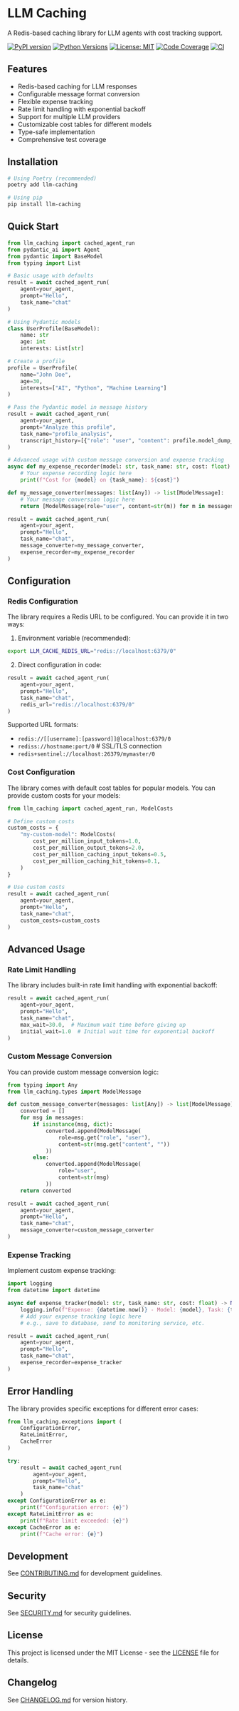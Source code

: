 # LLM Caching

A Redis-based caching library for LLM agents with cost tracking support.

[![PyPI version](https://badge.fury.io/py/llm-caching.svg)](https://badge.fury.io/py/llm-caching)
[![Python Versions](https://img.shields.io/pypi/pyversions/llm-caching.svg)](https://pypi.org/project/llm-caching/)
[![License: MIT](https://img.shields.io/badge/License-MIT-yellow.svg)](https://opensource.org/licenses/MIT)
[![Code Coverage](https://codecov.io/gh/yourusername/llm-caching/branch/main/graph/badge.svg)](https://codecov.io/gh/yourusername/llm-caching)
[![CI](https://github.com/yourusername/llm-caching/actions/workflows/ci.yml/badge.svg)](https://github.com/yourusername/llm-caching/actions/workflows/ci.yml)

## Features

- Redis-based caching for LLM responses
- Configurable message format conversion
- Flexible expense tracking
- Rate limit handling with exponential backoff
- Support for multiple LLM providers
- Customizable cost tables for different models
- Type-safe implementation
- Comprehensive test coverage

## Installation

```bash
# Using Poetry (recommended)
poetry add llm-caching

# Using pip
pip install llm-caching
```

## Quick Start

```python
from llm_caching import cached_agent_run
from pydantic_ai import Agent
from pydantic import BaseModel
from typing import List

# Basic usage with defaults
result = await cached_agent_run(
    agent=your_agent,
    prompt="Hello",
    task_name="chat"
)

# Using Pydantic models
class UserProfile(BaseModel):
    name: str
    age: int
    interests: List[str]

# Create a profile
profile = UserProfile(
    name="John Doe",
    age=30,
    interests=["AI", "Python", "Machine Learning"]
)

# Pass the Pydantic model in message history
result = await cached_agent_run(
    agent=your_agent,
    prompt="Analyze this profile",
    task_name="profile_analysis",
    transcript_history=[{"role": "user", "content": profile.model_dump_json()}]
)

# Advanced usage with custom message conversion and expense tracking
async def my_expense_recorder(model: str, task_name: str, cost: float) -> None:
    # Your expense recording logic here
    print(f"Cost for {model} on {task_name}: ${cost}")

def my_message_converter(messages: list[Any]) -> list[ModelMessage]:
    # Your message conversion logic here
    return [ModelMessage(role="user", content=str(m)) for m in messages]

result = await cached_agent_run(
    agent=your_agent,
    prompt="Hello",
    task_name="chat",
    message_converter=my_message_converter,
    expense_recorder=my_expense_recorder
)
```

## Configuration

### Redis Configuration

The library requires a Redis URL to be configured. You can provide it in two ways:

1. Environment variable (recommended):
```bash
export LLM_CACHE_REDIS_URL="redis://localhost:6379/0"
```

2. Direct configuration in code:
```python
result = await cached_agent_run(
    agent=your_agent,
    prompt="Hello",
    task_name="chat",
    redis_url="redis://localhost:6379/0"
)
```

Supported URL formats:
- `redis://[[username]:[password]]@localhost:6379/0`
- `rediss://hostname:port/0`  # SSL/TLS connection
- `redis+sentinel://localhost:26379/mymaster/0`

### Cost Configuration

The library comes with default cost tables for popular models. You can provide custom costs for your models:

```python
from llm_caching import cached_agent_run, ModelCosts

# Define custom costs
custom_costs = {
    "my-custom-model": ModelCosts(
        cost_per_million_input_tokens=1.0,
        cost_per_million_output_tokens=2.0,
        cost_per_million_caching_input_tokens=0.5,
        cost_per_million_caching_hit_tokens=0.1,
    )
}

# Use custom costs
result = await cached_agent_run(
    agent=your_agent,
    prompt="Hello",
    task_name="chat",
    custom_costs=custom_costs
)
```

## Advanced Usage

### Rate Limit Handling

The library includes built-in rate limit handling with exponential backoff:

```python
result = await cached_agent_run(
    agent=your_agent,
    prompt="Hello",
    task_name="chat",
    max_wait=30.0,  # Maximum wait time before giving up
    initial_wait=1.0  # Initial wait time for exponential backoff
)
```

### Custom Message Conversion

You can provide custom message conversion logic:

```python
from typing import Any
from llm_caching.types import ModelMessage

def custom_message_converter(messages: list[Any]) -> list[ModelMessage]:
    converted = []
    for msg in messages:
        if isinstance(msg, dict):
            converted.append(ModelMessage(
                role=msg.get("role", "user"),
                content=str(msg.get("content", ""))
            ))
        else:
            converted.append(ModelMessage(
                role="user",
                content=str(msg)
            ))
    return converted

result = await cached_agent_run(
    agent=your_agent,
    prompt="Hello",
    task_name="chat",
    message_converter=custom_message_converter
)
```

### Expense Tracking

Implement custom expense tracking:

```python
import logging
from datetime import datetime

async def expense_tracker(model: str, task_name: str, cost: float) -> None:
    logging.info(f"Expense: {datetime.now()} - Model: {model}, Task: {task_name}, Cost: ${cost}")
    # Add your expense tracking logic here
    # e.g., save to database, send to monitoring service, etc.

result = await cached_agent_run(
    agent=your_agent,
    prompt="Hello",
    task_name="chat",
    expense_recorder=expense_tracker
)
```

## Error Handling

The library provides specific exceptions for different error cases:

```python
from llm_caching.exceptions import (
    ConfigurationError,
    RateLimitError,
    CacheError
)

try:
    result = await cached_agent_run(
        agent=your_agent,
        prompt="Hello",
        task_name="chat"
    )
except ConfigurationError as e:
    print(f"Configuration error: {e}")
except RateLimitError as e:
    print(f"Rate limit exceeded: {e}")
except CacheError as e:
    print(f"Cache error: {e}")
```

## Development

See [CONTRIBUTING.md](CONTRIBUTING.md) for development guidelines.

## Security

See [SECURITY.md](SECURITY.md) for security guidelines.

## License

This project is licensed under the MIT License - see the [LICENSE](LICENSE) file for details.

## Changelog

See [CHANGELOG.md](CHANGELOG.md) for version history. 